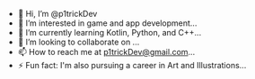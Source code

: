 - 👋 Hi, I’m @p1trickDev
- 👀 I’m interested in game and app development...
- 🌱 I’m currently learning Kotlin, Python, and C++...
- 💞️ I’m looking to collaborate on ...
- 📫 How to reach me at p1trickDev@gmail.com...
- ⚡ Fun fact: I'm also pursuing a career in Art and Illustrations...

<!---
p1trickDev/p1trickDev is a ✨ special ✨ repository because its `README.md` (this file) appears on your GitHub profile.
You can click the Preview link to take a look at your changes.
--->
